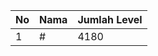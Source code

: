 | No | Nama            | Jumlah Level |
|----|-----------------|--------------|
| 1  | #    |    4180        |
